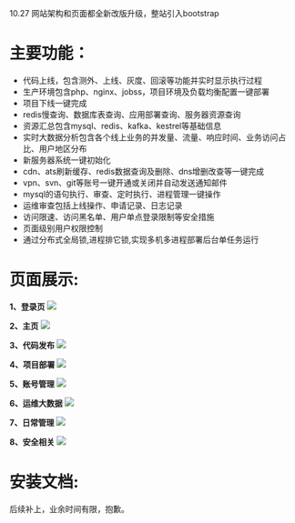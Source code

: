 10.27 网站架构和页面都全新改版升级，整站引入bootstrap

# 主要功能： #
  - 代码上线，包含测外、上线、灰度、回滚等功能并实时显示执行过程 
- 生产环境包含php、nginx、jobss，项目环境及负载均衡配置一键部署 
- 项目下线一键完成
- redis慢查询、数据库表查询、应用部署查询、服务器资源查询
- 资源汇总包含mysql、redis、kafka、kestrel等基础信息
- 实时大数据分析包含各个线上业务的并发量、流量、响应时间、业务访问占比、用户地区分布
- 新服务器系统一键初始化
- cdn、ats刷新缓存、redis数据查询及删除、dns增删改查等一键完成
- vpn、svn、git等账号一键开通或关闭并自动发送通知邮件
- mysql的语句执行、审查、定时执行、进程管理一键操作
- 运维审查包括上线操作、申请记录、日志记录
- 访问限速、访问黑名单、用户单点登录限制等安全措施
- 页面级别用户权限控制
- 通过分布式全局锁,进程排它锁,实现多机多进程部署后台单任务运行

# 页面展示: #
**1、登录页**
![](https://i.imgur.com/DMcysen.jpg)

**2、主页**
![](https://i.imgur.com/56dUdCJ.jpg)

**3、代码发布**
![](https://i.imgur.com/qOWOyaw.jpg)

**4、项目部署**
![](https://i.imgur.com/Pjxin52.jpg)

**5、账号管理**
![](https://i.imgur.com/s206EIE.jpg)

**6、运维大数据**
![](https://i.imgur.com/kjrRv81.jpg)

**7、日常管理**
![](https://i.imgur.com/ghNJMP4.jpg)

**8、安全相关**
![](https://i.imgur.com/K7foz13.jpg)

# 安装文档: #
后续补上，业余时间有限，抱歉。


